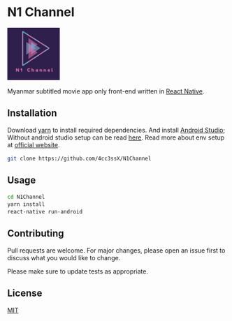 # N1 Channel

<img src="/assets/logo.png" alt="N1 Channel" title="N1 Channel" width="120" height="120">

Myanmar subtitled movie app only front-end written in [React Native](https://reactnative.dev).

## Installation

Download [yarn](https://yarnpkg.com) to install required dependencies. And install [Android Studio](https://developer.android.com/studio); Without android studio setup can be read [here](https://medium.com/swlh/react-native-complete-setup-without-an-android-studio-xcode-97b6f25624a0). Read more about env setup at [official website](https://reactnative.dev/docs/environment-setup).
```bash
git clone https://github.com/4cc3ssX/N1Channel
```

## Usage

```bash
cd N1Channel
yarn install
react-native run-android
```

## Contributing
Pull requests are welcome. For major changes, please open an issue first to discuss what you would like to change.

Please make sure to update tests as appropriate.

## License
[MIT](https://choosealicense.com/licenses/mit/)
